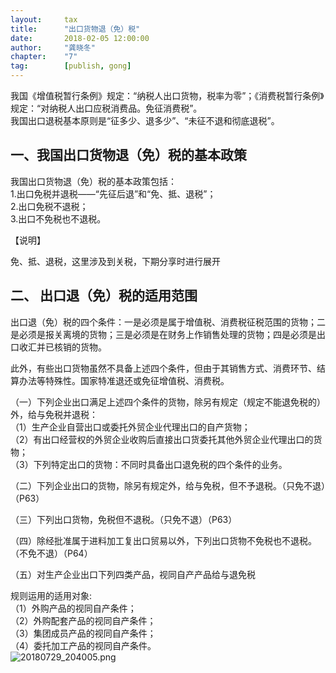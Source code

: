 ```yaml
---  
layout:     tax   
title:      "出口货物退（免）税"  
date:       2018-02-05 12:00:00  
author:     "龚晓冬"  
chapter:	"7"
tag:		[publish, gong] 
--- 
```



我国《增值税暂行条例》规定：“纳税人出口货物，税率为零”；《消费税暂行条例》规定：“对纳税人出口应税消费品。免征消费税”。  
我国出口退税基本原则是“征多少、退多少”、“未征不退和彻底退税”。  

## 一、我国出口货物退（免）税的基本政策  

我国出口货物退（免）税的基本政策包括：  
1.出口免税并退税——“先征后退”和“免、抵、退税”；  
2.出口免税不退税；  
3.出口不免税也不退税。  

【说明】 

免、抵、退税，这里涉及到关税，下期分享时进行展开

## 二、 出口退（免）税的适用范围  

出口退（免）税的四个条件：一是必须是属于增值税、消费税征税范围的货物；二是必须是报关离境的货物；三是必须是在财务上作销售处理的货物；四是必须是出口收汇并已核销的货物。

此外，有些出口货物虽然不具备上述四个条件，但由于其销售方式、消费环节、结算办法等特殊性。国家特准退还或免征增值税、消费税。  

（一）下列企业出口满足上述四个条件的货物，除另有规定（规定不能退免税的）外，给与免税并退税：  
（1）生产企业自营出口或委托外贸企业代理出口的自产货物；  
（2）有出口经营权的外贸企业收购后直接出口货委托其他外贸企业代理出口的货物；  
（3）下列特定出口的货物：不同时具备出口退免税的四个条件的业务。  

（二）下列企业出口的货物，除另有规定外，给与免税，但不予退税。（只免不退）（P63）  

（三）下列出口货物，免税但不退税。（只免不退）（P63）  

（四）除经批准属于进料加工复出口贸易以外，下列出口货物不免税也不退税。（不免不退）（P64）  

（五）对生产企业出口下列四类产品，视同自产产品给与退免税

规则运用的适用对象:  
（1）外购产品的视同自产条件；  
（2）外购配套产品的视同自产条件；  
（3）集团成员产品的视同自产条件；  
（4）委托加工产品的视同自产条件。  
![20180729_204005.png](http://static.cocolian.cn/img/201807/20180729_204005.png)  



